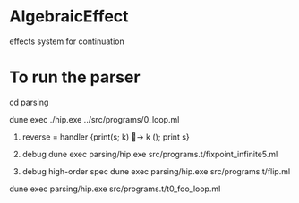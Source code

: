 # AlgebraicEffect
effects system for continuation

# To run the parser 
cd parsing 

dune exec ./hip.exe ../src/programs/0_loop.ml



1) reverse = handler {print(s; k) 􏰀→ k (); print s}

2) debug dune exec parsing/hip.exe src/programs.t/fixpoint_infinite5.ml
3) debug high-order spec dune exec parsing/hip.exe src/programs.t/flip.ml

dune exec parsing/hip.exe src/programs.t/t0_foo_loop.ml

